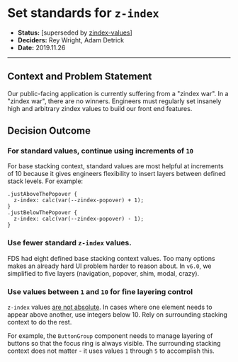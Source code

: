 # Set standards for `z-index`

- **Status:** [superseded by [zindex-values](../zindex-values.md)]
- **Deciders:** Rey Wright, Adam Detrick
- **Date:** 2019.11.26

---

## Context and Problem Statement

Our public-facing application is currently suffering from a "zindex war". In a "zindex
war", there are no winners. Engineers must regularly set insanely high and arbitrary
zindex values to build our front end features.

## Decision Outcome

### For standard values, continue using increments of `10`

For base stacking context, standard values are most helpful at increments of 10 because it
gives engineers flexibility to insert layers between defined stack levels. For example:

```
.justAboveThePopover {
  z-index: calc(var(--zindex-popover) + 1);
}
.justBelowThePopover {
  z-index: calc(var(--zindex-popover) - 1);
}
```

### Use fewer standard `z-index` values.

FDS had eight defined base stacking context values. Too many options makes an already hard
UI problem harder to reason about. In `v6.0`, we simplified to five layers (navigation, popover, shim, modal, crazy).

### Use values between `1` and `10` for fine layering control

`z-index` values [are not absolute](https://developer.mozilla.org/en-US/docs/Web/CSS/CSS_Positioning/Understanding_z_index/The_stacking_context).
In cases where one element needs to appear above another, use integers below 10. Rely on
surrounding stacking context to do the rest.

For example, the `ButtonGroup` component needs to manage layering of buttons so that the
focus ring is always visible. The surrounding stacking context does not matter - it uses
values `1` through `5` to accomplish this.



